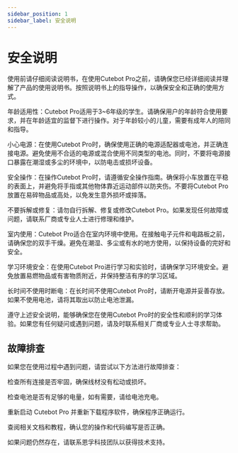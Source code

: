 ```yaml
---
sidebar_position: 1
sidebar_label: 安全说明
---
```


# 安全说明

使用前请仔细阅读说明书，在使用Cutebot Pro之前，请确保您已经详细阅读并理解了产品的使用说明书。按照说明书上的指导操作，以确保安全和正确的使用方式。

年龄适用性：Cutebot Pro适用于3~6年级的学生。请确保用户的年龄符合使用要求，并在年龄适宜的监督下进行操作。对于年龄较小的儿童，需要有成年人的陪同和指导。

小心电源：在使用Cutebot Pro时，确保使用正确的电源适配器或电池，并正确连接电源。避免使用不合适的电源或混合使用不同类型的电池。同时，不要将电源接口暴露在潮湿或多尘的环境中，以防电击或损坏设备。

安全操作：在操作Cutebot Pro时，请遵循安全操作指南。确保将小车放置在平稳的表面上，并避免将手指或其他物体靠近运动部件以防夹伤。不要将Cutebot Pro放置在易碎物品或高处，以免发生意外损坏或摔落。

不要拆解或修复：请勿自行拆解、修复或修改Cutebot Pro。如果发现任何故障或问题，请联系厂商或专业人士进行修理和维护。

室内使用：Cutebot Pro适合在室内环境中使用。在接触电子元件和电路板之前，请确保您的双手干燥。避免在潮湿、多尘或有水的地方使用，以保持设备的完好和安全。

学习环境安全：在使用Cutebot Pro进行学习和实验时，请确保学习环境安全。避免放置易燃物品或有害物质附近，并保持整洁有序的学习区域。

长时间不使用时断电：在长时间不使用Cutebot Pro时，请断开电源并妥善存放。如果不使用电池，请将其取出以防止电池泄漏。

遵守上述安全说明，能够确保您在使用Cutebot Pro时的安全性和顺利的学习体验。如果您有任何疑问或遇到问题，请及时联系相关厂商或专业人士寻求帮助。

## 故障排查

如果您在使用过程中遇到问题，请尝试以下方法进行故障排查：

检查所有连接是否牢固，确保线材没有松动或损坏。

检查电池是否有足够的电量，如有需要，请给电池充电。

重新启动 Cutebot Pro 并重新下载程序软件，确保程序正确运行。

查阅相关文档和教程，确认您的操作和代码编写是否正确。

如果问题仍然存在，请联系恩孚科技团队以获得技术支持。
